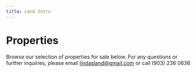 ```yaml
---
title: Land Intro
---
```


# Properties

Browse our selection of properties for sale below. For any questions or further inquiries, please email lindasland@gmail.com or call (903) 236 0636